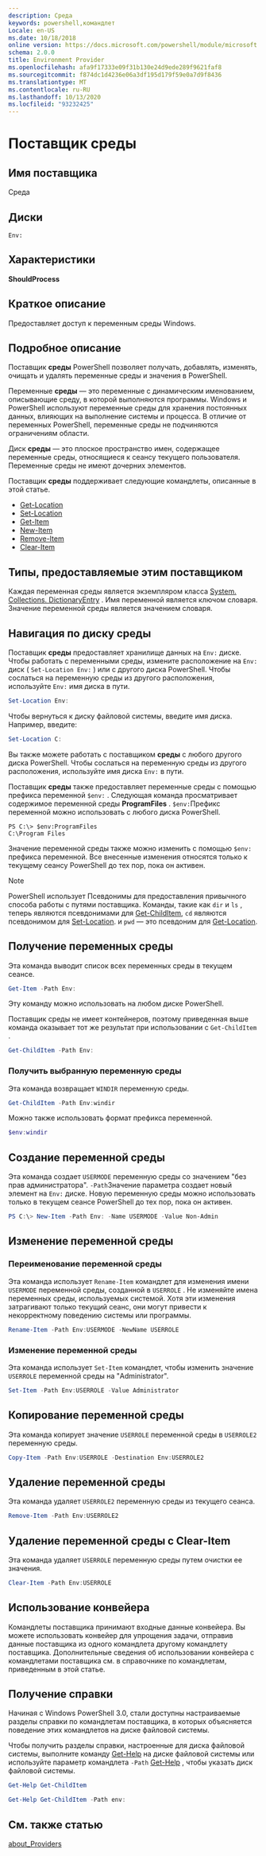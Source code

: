 ```yaml
---
description: Среда
keywords: powershell,командлет
Locale: en-US
ms.date: 10/18/2018
online version: https://docs.microsoft.com/powershell/module/microsoft.powershell.core/about/about_environment_provider?view=powershell-5.1&WT.mc_id=ps-gethelp
schema: 2.0.0
title: Environment Provider
ms.openlocfilehash: afa9f17333e09f31b130e24d9ede289f9621faf8
ms.sourcegitcommit: f874dc1d4236e06a3df195d179f59e0a7d9f8436
ms.translationtype: MT
ms.contentlocale: ru-RU
ms.lasthandoff: 10/13/2020
ms.locfileid: "93232425"
---
```

# <a name="environment-provider"></a>Поставщик среды

## <a name="provider-name"></a>Имя поставщика

Среда

## <a name="drives"></a>Диски

`Env:`

## <a name="capabilities"></a>Характеристики

**ShouldProcess**

## <a name="short-description"></a>Краткое описание

Предоставляет доступ к переменным среды Windows.

## <a name="detailed-description"></a>Подробное описание

Поставщик **среды** PowerShell позволяет получать, добавлять, изменять, очищать и удалять переменные среды и значения в PowerShell.

Переменные **среды** — это переменные с динамическим именованием, описывающие среду, в которой выполняются программы. Windows и PowerShell используют переменные среды для хранения постоянных данных, влияющих на выполнение системы и процесса. В отличие от переменных PowerShell, переменные среды не подчиняются ограничениям области.

Диск **среды** — это плоское пространство имен, содержащее переменные среды, относящиеся к сеансу текущего пользователя. Переменные среды не имеют дочерних элементов.

Поставщик **среды** поддерживает следующие командлеты, описанные в этой статье.

- [Get-Location](xref:Microsoft.PowerShell.Management.Get-Location)
- [Set-Location](xref:Microsoft.PowerShell.Management.Set-Location)
- [Get-Item](xref:Microsoft.PowerShell.Management.Get-Item)
- [New-Item](xref:Microsoft.PowerShell.Management.New-Item)
- [Remove-Item](xref:Microsoft.PowerShell.Management.Remove-Item)
- [Clear-Item](xref:Microsoft.PowerShell.Management.Clear-Item)

## <a name="types-exposed-by-this-provider"></a>Типы, предоставляемые этим поставщиком

Каждая переменная среды является экземпляром класса [System. Collections. DictionaryEntry](/dotnet/api/system.collections.dictionaryentry) . Имя переменной является ключом словаря. Значение переменной среды является значением словаря.

## <a name="navigating-the-environment-drive"></a>Навигация по диску среды

Поставщик **среды** предоставляет хранилище данных на `Env:` диске. Чтобы работать с переменными среды, измените расположение на `Env:` диск ( `Set-Location Env:` ) или с другого диска PowerShell. Чтобы сослаться на переменную среды из другого расположения, используйте `Env:` имя диска в пути.

```powershell
Set-Location Env:
```

Чтобы вернуться к диску файловой системы, введите имя диска. Например, введите:

```powershell
Set-Location C:
```

Вы также можете работать с поставщиком **среды** с любого другого диска PowerShell. Чтобы сослаться на переменную среды из другого расположения, используйте имя диска `Env:` в пути.

Поставщик **среды** также предоставляет переменные среды с помощью префикса переменной `$env:` .  Следующая команда просматривает содержимое переменной среды **ProgramFiles** . `$env:`Префикс переменной можно использовать с любого диска PowerShell.

```
PS C:\> $env:ProgramFiles
C:\Program Files
```

Значение переменной среды также можно изменить с помощью `$env:` префикса переменной.  Все внесенные изменения относятся только к текущему сеансу PowerShell до тех пор, пока он активен.

> [!NOTE]
> PowerShell использует Псевдонимы для предоставления привычного способа работы с путями поставщика. Команды, такие как `dir` и `ls` , теперь являются псевдонимами для [Get-ChildItem](xref:Microsoft.PowerShell.Management.Get-ChildItem), `cd` являются псевдонимом для [Set-Location](xref:Microsoft.PowerShell.Management.Set-Location). и `pwd` — это псевдоним для [Get-Location](xref:Microsoft.PowerShell.Management.Get-Location).

## <a name="getting-environment-variables"></a>Получение переменных среды

Эта команда выводит список всех переменных среды в текущем сеансе.

```powershell
Get-Item -Path Env:
```

Эту команду можно использовать на любом диске PowerShell.

Поставщик среды не имеет контейнеров, поэтому приведенная выше команда оказывает тот же результат при использовании с `Get-ChildItem` .

```powershell
Get-ChildItem -Path Env:
```

### <a name="get-a-selected-environment-variable"></a>Получить выбранную переменную среды

Эта команда возвращает `WINDIR` переменную среды.

```powershell
Get-ChildItem -Path Env:windir
```

Можно также использовать формат префикса переменной.

```powershell
$env:windir
```

## <a name="create-an-environment-variable"></a>Создание переменной среды

Эта команда создает `USERMODE` переменную среды со значением "без прав администратора". `-Path`Значение параметра создает новый элемент на `Env:` диске. Новую переменную среды можно использовать только в текущем сеансе PowerShell до тех пор, пока он активен.

```powershell
PS C:\> New-Item -Path Env: -Name USERMODE -Value Non-Admin
```

## <a name="changing-an-environment-variable"></a>Изменение переменной среды

### <a name="rename-an-environment-variable"></a>Переименование переменной среды

Эта команда использует `Rename-Item` командлет для изменения имени `USERMODE` переменной среды, созданной в `USERROLE` . Не изменяйте имена переменных среды, используемых системой. Хотя эти изменения затрагивают только текущий сеанс, они могут привести к некорректному поведению системы или программы.

```powershell
Rename-Item -Path Env:USERMODE -NewName USERROLE
```

### <a name="change-an-environment-variable"></a>Изменение переменной среды

Эта команда использует `Set-Item` командлет, чтобы изменить значение `USERROLE` переменной среды на "Administrator".

```powershell
Set-Item -Path Env:USERROLE -Value Administrator
```

## <a name="copy-an-environment-variable"></a>Копирование переменной среды

Эта команда копирует значение `USERROLE` переменной среды в `USERROLE2` переменную среды.

```powershell
Copy-Item -Path Env:USERROLE -Destination Env:USERROLE2
```

## <a name="remove-an-environment-variable"></a>Удаление переменной среды

Эта команда удаляет `USERROLE2` переменную среды из текущего сеанса.

```powershell
Remove-Item -Path Env:USERROLE2
```

## <a name="remove-an-environment-variable-with-clear-item"></a>Удаление переменной среды с Clear-Item

Эта команда удаляет `USERROLE` переменную среды путем очистки ее значения.

```powershell
Clear-Item -Path Env:USERROLE
```

## <a name="using-the-pipeline"></a>Использование конвейера

Командлеты поставщика принимают входные данные конвейера. Вы можете использовать конвейер для упрощения задачи, отправив данные поставщика из одного командлета другому командлету поставщика.
Дополнительные сведения об использовании конвейера с командлетами поставщика см. в справочнике по командлетам, приведенным в этой статье.

## <a name="getting-help"></a>Получение справки

Начиная с Windows PowerShell 3.0, стали доступны настраиваемые разделы справки по командлетам поставщика, в которых объясняется поведение этих командлетов на диске файловой системы.

Чтобы получить разделы справки, настроенные для диска файловой системы, выполните команду [Get-Help](xref:Microsoft.PowerShell.Core.Get-Help) на диске файловой системы или используйте параметр командлета `-Path` [Get-Help](xref:Microsoft.PowerShell.Core.Get-Help) , чтобы указать диск файловой системы.

```powershell
Get-Help Get-ChildItem
```

```powershell
Get-Help Get-ChildItem -Path env:
```

## <a name="see-also"></a>См. также статью

[about_Providers](../About/about_Providers.md)
